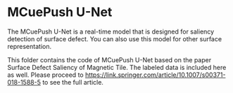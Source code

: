 # MCuePush U-Net

The MCuePush U-Net is a real-time model that is designed for saliency detection of surface defect. You can also use this model for other surface representation.

This folder contains the code of MCuePush U-Net based on the paper Surface Defect Saliency of Magnetic Tile. The labeled data is included here as well. Please proceed to https://link.springer.com/article/10.1007/s00371-018-1588-5 to see the full article.
